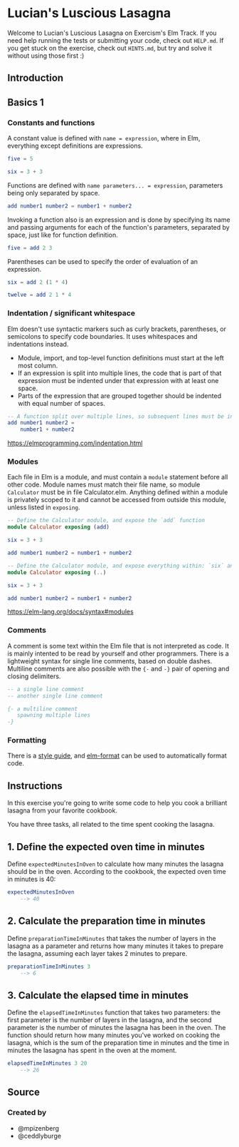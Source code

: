 # Lucian's Luscious Lasagna

Welcome to Lucian's Luscious Lasagna on Exercism's Elm Track.
If you need help running the tests or submitting your code, check out `HELP.md`.
If you get stuck on the exercise, check out `HINTS.md`, but try and solve it without using those first :)

## Introduction

## Basics 1

### Constants and functions

A constant value is defined with `name = expression`,
where in Elm, everything except definitions are expressions.

```elm
five = 5

six = 3 + 3
```

Functions are defined with `name parameters... = expression`,
parameters being only separated by space.

```elm
add number1 number2 = number1 + number2
```

Invoking a function also is an expression and is done by
specifying its name and passing arguments for each of the function's parameters,
separated by space, just like for function definition.

```elm
five = add 2 3
```

Parentheses can be used to specify the order of evaluation of an expression.

```elm
six = add 2 (1 * 4)

twelve = add 2 1 * 4
```

### Indentation / significant whitespace

Elm doesn't use syntactic markers such as curly brackets, parentheses, or semicolons to specify code boundaries. It uses whitespaces and indentations instead.

- Module, import, and top-level function definitions must start at the left most column.
- If an expression is split into multiple lines, the code that is part of that expression must be indented under that expression with at least one space.
- Parts of the expression that are grouped together should be indented with equal number of spaces.

```elm
-- A function split over multiple lines, so subsequent lines must be indented
add number1 number2 =
    number1 + number2
```

https://elmprogramming.com/indentation.html

### Modules

Each file in Elm is a module, and must contain a `module` statement before all other code.
Module names must match their file name, so module `Calculator` must be in file Calculator.elm.
Anything defined within a module is privately scoped to it
and cannot be accessed from outside this module, unless listed in `exposing`.

```elm
-- Define the Calculator module, and expose the `add` function
module Calculator exposing (add)

six = 3 + 3

add number1 number2 = number1 + number2
```

```elm
-- Define the Calculator module, and expose everything within: `six` and `add`
module Calculator exposing (..)

six = 3 + 3

add number1 number2 = number1 + number2
```

https://elm-lang.org/docs/syntax#modules

### Comments

A comment is some text within the Elm file that is not interpreted as code.
It is mainly intented to be read by yourself and other programmers.
There is a lightweight syntax for single line comments, based on double dashes.
Multiline comments are also possible with the `{-` and `-}` pair
of opening and closing delimiters.

```elm
-- a single line comment
-- another single line comment

{- a multiline comment
   spawning multiple lines
-}
```

### Formatting

There is a [style guide](https://elm-lang.org/docs/style-guide),
and [elm-format](https://github.com/avh4/elm-format) can be used to automatically format code.

## Instructions

In this exercise you're going to write some code to help you cook a brilliant lasagna from your favorite cookbook.

You have three tasks, all related to the time spent cooking the lasagna.

## 1. Define the expected oven time in minutes

Define `expectedMinutesInOven` to calculate how many minutes the lasagna should be in the oven. According to the cookbook, the expected oven time in minutes is 40:

```elm
expectedMinutesInOven
    --> 40
```

## 2. Calculate the preparation time in minutes

Define `preparationTimeInMinutes` that takes the number of layers in the lasagna as a parameter and returns how many minutes it takes to prepare the lasagna, assuming each layer takes 2 minutes to prepare.

```elm
preparationTimeInMinutes 3
    --> 6
```

## 3. Calculate the elapsed time in minutes

Define the `elapsedTimeInMinutes` function that takes two parameters: the first parameter is the number of layers in the lasagna, and the second parameter is the number of minutes the lasagna has been in the oven. The function should return how many minutes you've worked on cooking the lasagna, which is the sum of the preparation time in minutes and the time in minutes the lasagna has spent in the oven at the moment.

```elm
elapsedTimeInMinutes 3 20
    --> 26
```

## Source

### Created by

- @mpizenberg
- @ceddlyburge